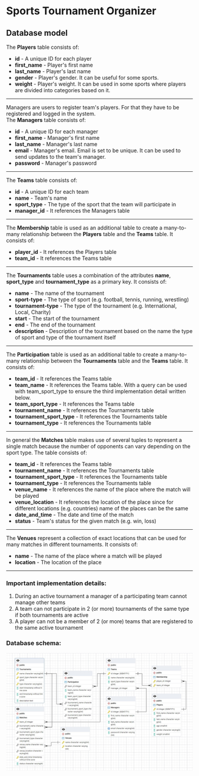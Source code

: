 # Sports Tournament Organizer

## Database model

The **Players** table consists of:
* **id** - A unique ID for each player
* **first_name** - Player's first name
* **last_name** - Player's last name
* **gender** - Player's gender. It can be useful for some sports.
* **weight** - Player's weight. It can be used in some sports where players are divided into categories based on it.

---

Managers are users to register team's players. For that they have to be registered and logged in the system.  
The **Managers** table consists of:
* **id** - A unique ID for each manager
* **first_name** - Manager's first name
* **last_name** - Manager's last name
* **email** - Manager's email. Email is set to be unique. It can be used to send updates to the team's manager.
* **password** - Manager's password

---

The **Teams** table consists of:
* **id** - A unique ID for each team
* **name** - Team's name
* **sport_type** - The type of the sport that the team will participate in
* **manager_id** - It references the Managers table

---

The **Membership** table is used as an additional table to create a many-to-many relationship between the **Players** table and the **Teams** table. It consists of:
* **player_id** - It references the Players table
* **team_id** - It references the Teams table

---

The **Tournaments** table uses a combination of the attributes **name**, **sport_type** and **tournament_type** as a primary key. It consists of:
* **name** - The name of the tournament
* **sport-type** - The type of sport (e.g. football, tennis, running, wrestling)
* **tournament-type** - The type of the tournament (e.g. International, Local, Charity)
* **start** - The start of the tournament
* **end** - The end of the tournament
* **description** - Description of the tournament based on the name the type of sport and type of the tournament itself

---

The **Participation** table is used as an additional table to create a many-to-many relationship between the **Tournaments** table and the **Teams** table. It consists of:
* **team_id** - It references the Teams table
* **team_name** - It references the Teams table. With a query can be used with team_sport_type to ensure the third implementation detail written below.
* **team_sport_type** - It references the Teams table
* **tournament_name** - It references the Tournaments table
* **tournament_sport_type** - It references the Tournaments table
* **tournament_type** - It references the Tournaments table

---

In general the **Matches** table makes use of several tuples to represent a single match because the number of opponents can vary depending on the sport type. The table consists of:
* **team_id** - It references the Teams table
* **tournament_name** - It references the Tournaments table
* **tournament_sport_type** - It references the Tournaments table
* **tournament_type** - It references the Tournaments table
* **venue_name** - It references the name of the place where the match will be played
* **venue_location** - It references the location of the place since for different locations (e.g. countries) name of the places can be the same
* **date_and_time** - The date and time of the match
* **status** - Team's status for the given match (e.g. win, loss)

---

The **Venues** represent a collection of exact locations that can be used for many matches in different tournaments. It consists of:
* **name** - The name of the place where a match will be played
* **location** - The location of the place

---

### Important implementation details:
1. During an active tournament a manager of a participating team cannot manage other teams
2. A team can not participate in 2 (or more) tournaments of the same type if both tournaments are active
3. A player can not be a member of 2 (or more) teams that are registered to the same active tournament

### Database schema:
![database_schema](./images/databse_schema.jpg)